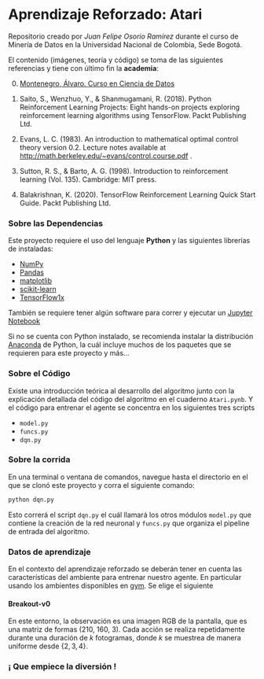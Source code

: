 # Aprendizaje Reforzado: Atari

Repositorio creado por *Juan Felipe Osorio Ramírez* durante el curso de Minería de Datos en la Universidad Nacional de Colombia, Sede Bogotá.

El contenido (imágenes, teoría y código) se toma de las siguientes referencias y tiene con último fin la **academia**:

0. [Montenegro, Álvaro. Curso en Ciencia de Datos](https://github.com/AprendizajeProfundo/Ciencia-de-Datos)
1. Saito, S., Wenzhuo, Y., & Shanmugamani, R. (2018). Python Reinforcement Learning Projects: Eight hands-on projects exploring reinforcement learning algorithms using TensorFlow. Packt Publishing Ltd.

2. Evans, L. C. (1983). An introduction to mathematical optimal control theory version 0.2. Lecture notes available at http://math.berkeley.edu/~evans/control.course.pdf .

3. Sutton, R. S., & Barto, A. G. (1998). Introduction to reinforcement learning (Vol. 135). Cambridge: MIT press.

4. Balakrishnan, K. (2020). TensorFlow Reinforcement Learning Quick Start Guide. Packt Publishing Ltd.

### Sobre las Dependencias

Este proyecto requiere el uso del lenguaje **Python** y las siguientes librerías de instaladas:

- [NumPy](http://www.numpy.org/)
- [Pandas](http://pandas.pydata.org/)
- [matplotlib](http://matplotlib.org/)
- [scikit-learn](http://scikit-learn.org/stable/)
- [TensorFlow1x](https://www.tensorflow.org/install/pip)

También se requiere tener algún software para correr y ejecutar un [Jupyter Notebook](http://ipython.org/notebook.html)

Si no se cuenta con Python instalado, se recomienda instalar la distribución [Anaconda](http://continuum.io/downloads) de Python, la cuál incluye muchos de los paquetes que se requieren para este proyecto y más... 

### Sobre el Código

Existe una introducción teórica al desarrollo del algoritmo junto con la explicación detallada del código del algoritmo en el cuaderno `Atari.pynb`. Y el código para entrenar el agente se concentra en los siguientes tres scripts

- `model.py` 
- `funcs.py`
- `dqn.py`

### Sobre la corrida

En una terminal o ventana de comandos, navegue hasta el directorio en el que se clonó este proyecto y corra el siguiente comando:

```bash
python dqn.py
```  
Esto correrá el script `dqn.py` el cuál llamará los otros módulos `model.py` que contiene la creación de la red neuronal y `funcs.py` que organiza el pipeline de entrada del algoritmo.

### Datos de aprendizaje

En el contexto del aprendizaje reforzado se deberán tener en cuenta las características del ambiente para entrenar nuestro agente. En particular usando los ambientes disponibles en [gym](https://gym.openai.com/envs/Breakout-v0/). Se elige el siguiente

#### Breakout-v0

En este entorno, la observación es una imagen RGB de la pantalla, que es una matriz de formas (210, 160, 3). Cada acción se realiza repetidamente durante una duración de $k$ fotogramas, donde $k$ se muestrea de manera uniforme desde $\{2, 3 , 4 \}$.

### ¡ Que empiece la diversión !
